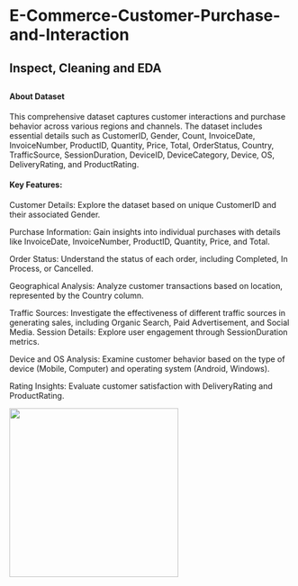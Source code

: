 # E-Commerce-Customer-Purchase-and-Interaction

<h2>Inspect, Cleaning and EDA<h2/>

<h4>About Dataset</h4>
This comprehensive dataset captures customer interactions and purchase behavior across various regions and channels. The dataset includes essential details such as CustomerID, Gender, Count, InvoiceDate, InvoiceNumber, ProductID, Quantity, Price, Total, OrderStatus, Country, TrafficSource, SessionDuration, DeviceID, DeviceCategory, Device, OS, DeliveryRating, and ProductRating.

<h4>Key Features:</h4>

Customer Details: Explore the dataset based on unique CustomerID and their associated Gender.

Purchase Information: Gain insights into individual purchases with details like InvoiceDate, InvoiceNumber, ProductID, Quantity, Price, and Total.

Order Status: Understand the status of each order, including Completed, In Process, or Cancelled.

Geographical Analysis: Analyze customer transactions based on location, represented by the Country column.

Traffic Sources: Investigate the effectiveness of different traffic sources in generating sales, including Organic Search, Paid Advertisement, and Social Media.
Session Details: Explore user engagement through SessionDuration metrics.

Device and OS Analysis: Examine customer behavior based on the type of device (Mobile, Computer) and operating system (Android, Windows).

Rating Insights: Evaluate customer satisfaction with DeliveryRating and ProductRating.


<img src ="https://github.com/codewithalishakhan/Covid_Analysis/assets/109518128/154402e5-05ad-4067-8c0e-91f441dc7125"  height= 300>
